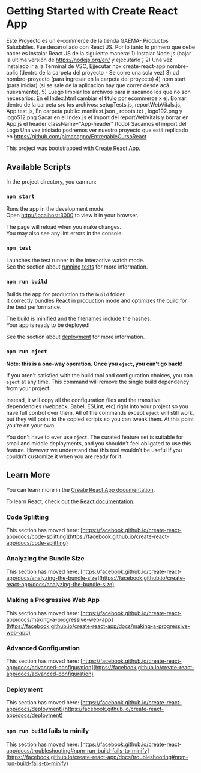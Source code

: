 # Getting Started with Create React App

Este Proyecto es un e-commerce de la tienda GAEMA- Productos Saludables.
Fue desarrollado con React JS. 
Por lo tanto lo primero que debe hacer es instalar React JS de la siguiente manera:
    1) Instalar Node.js (bajar la última versión de https://nodejs.org/en/ y ejecutarlo ) 
    2) Una vez instalado ir a la Terminal de VSC,  Ejjecutar npx create-react-app nombre-aplic (dentro de la carpeta del proyecto  - Se corre una sola vez)
    3) cd nombre-proyecto (para ingresar en la carpeta del proyecto)
    4) npm start (para iniciar) (si se sale de la aplicacion hay que correr desde acá nuevamente).
    5) Luego limpiar los archivos para ir  sacando los que no son necesarios:
	    En el Index.html cambiar el titulo por ecommerce x ej.
	    Borrar: dentro de la carpeta src los archivos: setupTests.js, reportWebVitals.js, App.test.js, 
	    En carpeta public: manifest.json , robots.txt , logo192.png y logo512.png
	    Sacar en el Index.js el import del reportWebVitals 
              y borrar en App.js el header className="App-header" (todo) 
             Sacamos el import del Logo
Una vez iniciado podremos ver nuestro proyecto que está replicado en https://github.com/plmacagno/EntregableCursoReact


This project was bootstrapped with [Create React App](https://github.com/facebook/create-react-app).

## Available Scripts

In the project directory, you can run:

### `npm start`

Runs the app in the development mode.\
Open [http://localhost:3000](http://localhost:3000) to view it in your browser.

The page will reload when you make changes.\
You may also see any lint errors in the console.

### `npm test`

Launches the test runner in the interactive watch mode.\
See the section about [running tests](https://facebook.github.io/create-react-app/docs/running-tests) for more information.

### `npm run build`

Builds the app for production to the `build` folder.\
It correctly bundles React in production mode and optimizes the build for the best performance.

The build is minified and the filenames include the hashes.\
Your app is ready to be deployed!

See the section about [deployment](https://facebook.github.io/create-react-app/docs/deployment) for more information.

### `npm run eject`

**Note: this is a one-way operation. Once you `eject`, you can't go back!**

If you aren't satisfied with the build tool and configuration choices, you can `eject` at any time. This command will remove the single build dependency from your project.

Instead, it will copy all the configuration files and the transitive dependencies (webpack, Babel, ESLint, etc) right into your project so you have full control over them. All of the commands except `eject` will still work, but they will point to the copied scripts so you can tweak them. At this point you're on your own.

You don't have to ever use `eject`. The curated feature set is suitable for small and middle deployments, and you shouldn't feel obligated to use this feature. However we understand that this tool wouldn't be useful if you couldn't customize it when you are ready for it.

## Learn More

You can learn more in the [Create React App documentation](https://facebook.github.io/create-react-app/docs/getting-started).

To learn React, check out the [React documentation](https://reactjs.org/).

### Code Splitting

This section has moved here: [https://facebook.github.io/create-react-app/docs/code-splitting](https://facebook.github.io/create-react-app/docs/code-splitting)

### Analyzing the Bundle Size

This section has moved here: [https://facebook.github.io/create-react-app/docs/analyzing-the-bundle-size](https://facebook.github.io/create-react-app/docs/analyzing-the-bundle-size)

### Making a Progressive Web App

This section has moved here: [https://facebook.github.io/create-react-app/docs/making-a-progressive-web-app](https://facebook.github.io/create-react-app/docs/making-a-progressive-web-app)

### Advanced Configuration

This section has moved here: [https://facebook.github.io/create-react-app/docs/advanced-configuration](https://facebook.github.io/create-react-app/docs/advanced-configuration)

### Deployment

This section has moved here: [https://facebook.github.io/create-react-app/docs/deployment](https://facebook.github.io/create-react-app/docs/deployment)

### `npm run build` fails to minify

This section has moved here: [https://facebook.github.io/create-react-app/docs/troubleshooting#npm-run-build-fails-to-minify](https://facebook.github.io/create-react-app/docs/troubleshooting#npm-run-build-fails-to-minify)
